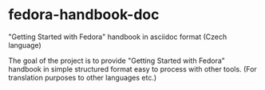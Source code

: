 # fedora-handbook-doc
"Getting Started with Fedora" handbook in asciidoc format (Czech language)

The goal of the project is to provide "Getting Started with Fedora" handbook in simple structured format easy to process with other tools. (For translation purposes to other languages etc.)
